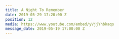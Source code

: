 ```yaml
---
title: A Night To Remember
date: 2019-05-29 17:20:00 Z
position: 12
media: https://www.youtube.com/embed/yVjjYhbkaqs
message_date: 2019-05-19 17:00:00 Z
---
```


